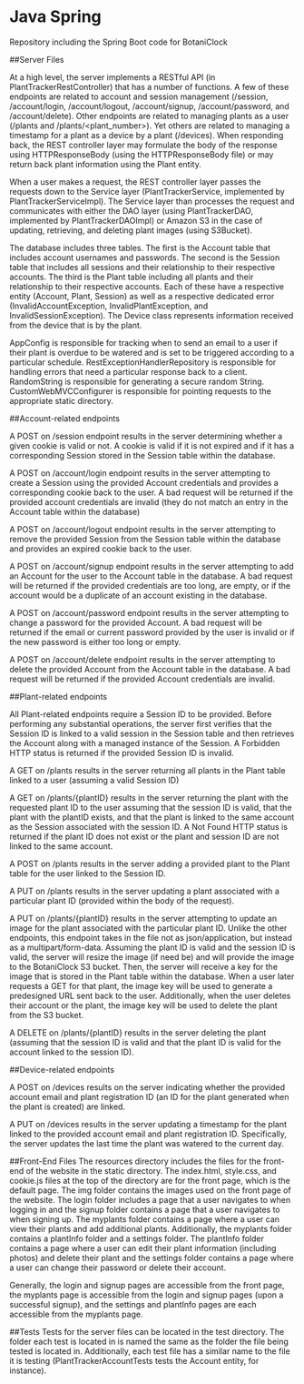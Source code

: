 # Java Spring
Repository including the Spring Boot code for BotaniClock

##Server Files

At a high level, the server implements a RESTful API (in PlantTrackerRestController) that has a number of functions. A few of these endpoints are related to account and session management (/session, /account/login, /account/logout, /account/signup, /account/password, and /account/delete). Other endpoints are related to managing plants as a user (/plants and /plants/<plant_number>). Yet others are related to managing a timestamp for a plant as a device by a plant (/devices). When responding back, the REST controller layer may formulate the body of the response using HTTPResponseBody (using the HTTPResponseBody file) or may return back plant information using the Plant entity.

When a user makes a request, the REST controller layer passes the requests down to the Service layer (PlantTrackerService, implemented by PlantTrackerServiceImpl). The Service layer than processes the request and communicates with either the DAO layer (using PlantTrackerDAO, implemented by PlantTrackerDAOImpl) or Amazon S3 in the case of updating, retrieving, and deleting plant images (using S3Bucket).

The database includes three tables. The first is the Account table that includes account usernames and passwords. The second is the Session table that includes all sessions and their relationship to their respective accounts. The third is the Plant table including all plants and their relationship to their respective accounts. Each of these have a respective entity (Account, Plant, Session) as well as a respective dedicated error (InvalidAccountException, InvalidPlantException, and InvalidSessionException). The Device class represents information received from the device that is by the plant.

AppConfig is responsible for tracking when to send an email to a user if their plant is overdue to be watered and is set to be triggered according to a particular schedule. RestExceptionHandlerRepository is responsible for handling errors that need a particular response back to a client. RandomString is responsible for generating a secure random String. CustomWebMVCConfigurer is responsible for pointing requests to the appropriate static directory.

##Account-related endpoints

A POST on /session endpoint results in the server determining whether a given cookie is valid or not. A cookie is valid if it is not expired and if it has a corresponding Session stored in the Session table within the database.

A POST on /account/login endpoint results in the server attempting to create a Session using the provided Account credentials and provides a corresponding cookie back to the user. A bad request will be returned if the provided account credentials are invalid (they do not match an entry in the Account table within the database)

A POST on /account/logout endpoint results in the server attempting to remove the provided Session from the Session table within the database and provides an expired cookie back to the user.

A POST on /account/signup endpoint results in the server attempting to add an Account for the user to the Account table in the database. A bad request will be returned if the provided credentials are too long, are empty, or if the account would be a duplicate of an account existing in the database.

A POST on /account/password endpoint results in the server attempting to change a password for the provided Account. A bad request will be returned if the email or current password provided by the user is invalid or if the new password is either too long or empty.

A POST on /account/delete endpoint results in the server attempting to delete the provided Account from the Account table in the database. A bad request will be returned if the provided Account credentials are invalid.

##Plant-related endpoints

All Plant-related endpoints require a Session ID to be provided. Before performing any substantial operations, the server first verifies that the Session ID is linked to a valid session in the Session table and then retrieves the Account along with a managed instance of the Session. A Forbidden HTTP status is returned if the provided Session ID is invalid.

A GET on /plants results in the server returning all plants in the Plant table linked to a user (assuming a valid Session ID)

A GET on /plants/{plantID} results in the server returning the plant with the requested plant ID to the user assuming that the session ID is valid, that the plant with the plantID exists, and that the plant is linked to the same account as the Session associated with the session ID. A Not Found HTTP status is returned if the plant ID does not exist or the plant and session ID are not linked to the same account.

A POST on /plants results in the server adding a provided plant to the Plant table for the user linked to the Session ID.

A PUT on /plants results in the server updating a plant associated with a particular plant ID (provided within the body of the request).

A PUT on /plants/{plantID} results in the server attempting to update an image for the plant associated with the particular plant ID. Unlike the other endpoints, this endpoint takes in the file not as json/application, but instead as a multipart/form-data. Assuming the plant ID is valid and the session ID is valid, the server will resize the image (if need be) and will provide the image to the BotaniClock S3 bucket. Then, the server will receive a key for the image that is stored in the Plant table within the database. When a user later requests a GET for that plant, the image key will be used to generate a predesigned URL sent back to the user. Additionally, when the user deletes their account or the plant, the image key will be used to delete the plant from the S3 bucket.

A DELETE on /plants/{plantID} results in the server deleting the plant (assuming that the session ID is valid and that the plant ID is valid for the account linked to the session ID).

##Device-related endpoints

A POST on /devices results on the server indicating whether the provided account email and plant registration ID (an ID for the plant generated when the plant is created) are linked.

A PUT on /devices results in the server updating a timestamp for the plant linked to the provided account email and plant registration ID. Specifically, the server updates the last time the plant was watered to the current day.

##Front-End Files
The resources directory includes the files for the front-end of the website in the static directory. The index.html, style.css, and cookie.js files at the top of the directory are for the front page, which is the default page. The img folder contains the images used on the front page of the website. The login folder includes a page that a user navigates to when logging in and the signup folder contains a page that a user navigates to when signing up. The myplants folder contains a page where a user can view their plants and add additional plants. Additionally, the myplants folder contains a plantInfo folder and a settings folder. The plantInfo folder contains a page where a user can edit their plant information (including photos) and delete their plant and the settings folder contains a page where a user can change their password or delete their account.

Generally, the login and signup pages are accessible from the front page, the myplants page is accessible from the login and signup pages (upon a successful signup), and the settings and plantInfo pages are each accessible from the myplants page.

##Tests
Tests for the server files can be located in the test directory. The folder each test is located in is named the same as the folder the file being tested is located in. Additionally, each test file has a similar name to the file it is testing (PlantTrackerAccountTests tests the Account entity, for instance).
